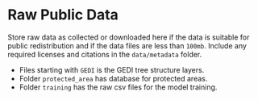 # Raw Public Data

Store raw data as collected or downloaded here if the data is suitable for public redistribution and if the data files are less than `100mb`. Include any required licenses and citations in the `data/metadata` folder.

- Files starting with `GEDI` is the GEDI tree structure layers.
- Folder `protected_area` has database for protected areas.
- Folder `training` has the raw csv files for the model training.
